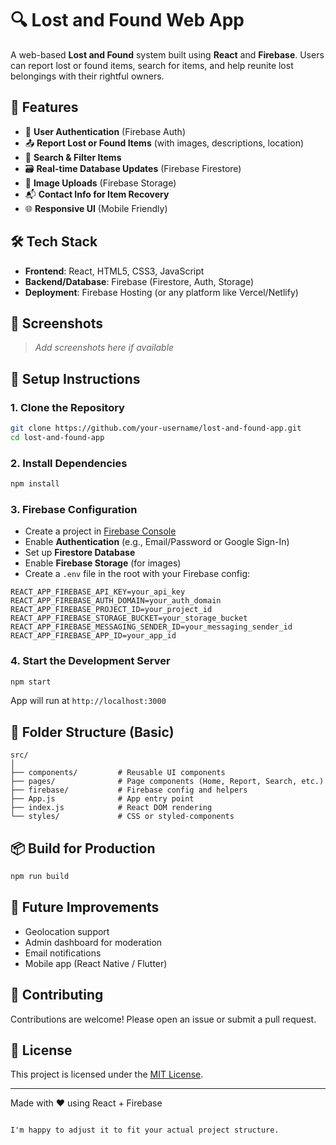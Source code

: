 
# 🔍 Lost and Found Web App

A web-based **Lost and Found** system built using **React** and **Firebase**. Users can report lost or found items, search for items, and help reunite lost belongings with their rightful owners.

## 🚀 Features

- 🔐 **User Authentication** (Firebase Auth)
- 📤 **Report Lost or Found Items** (with images, descriptions, location)
- 🔎 **Search & Filter Items**
- 🗃️ **Real-time Database Updates** (Firebase Firestore)
- 📁 **Image Uploads** (Firebase Storage)
- 📬 **Contact Info for Item Recovery**
- 🌐 **Responsive UI** (Mobile Friendly)

## 🛠️ Tech Stack

- **Frontend**: React, HTML5, CSS3, JavaScript
- **Backend/Database**: Firebase (Firestore, Auth, Storage)
- **Deployment**: Firebase Hosting (or any platform like Vercel/Netlify)

## 📸 Screenshots

> _Add screenshots here if available_

## 🔧 Setup Instructions

### 1. Clone the Repository

```bash
git clone https://github.com/your-username/lost-and-found-app.git
cd lost-and-found-app
````

### 2. Install Dependencies

```bash
npm install
```

### 3. Firebase Configuration

* Create a project in [Firebase Console](https://console.firebase.google.com/)
* Enable **Authentication** (e.g., Email/Password or Google Sign-In)
* Set up **Firestore Database**
* Enable **Firebase Storage** (for images)
* Create a `.env` file in the root with your Firebase config:

```env
REACT_APP_FIREBASE_API_KEY=your_api_key
REACT_APP_FIREBASE_AUTH_DOMAIN=your_auth_domain
REACT_APP_FIREBASE_PROJECT_ID=your_project_id
REACT_APP_FIREBASE_STORAGE_BUCKET=your_storage_bucket
REACT_APP_FIREBASE_MESSAGING_SENDER_ID=your_messaging_sender_id
REACT_APP_FIREBASE_APP_ID=your_app_id
```

### 4. Start the Development Server

```bash
npm start
```

App will run at `http://localhost:3000`

## 📁 Folder Structure (Basic)

```
src/
│
├── components/         # Reusable UI components
├── pages/              # Page components (Home, Report, Search, etc.)
├── firebase/           # Firebase config and helpers
├── App.js              # App entry point
├── index.js            # React DOM rendering
└── styles/             # CSS or styled-components
```

## 📦 Build for Production

```bash
npm run build
```

## 🧪 Future Improvements

* Geolocation support
* Admin dashboard for moderation
* Email notifications
* Mobile app (React Native / Flutter)

## 🤝 Contributing

Contributions are welcome! Please open an issue or submit a pull request.

## 📄 License

This project is licensed under the [MIT License](LICENSE).

---

Made with ❤️ using React + Firebase

```

I'm happy to adjust it to fit your actual project structure.
```
